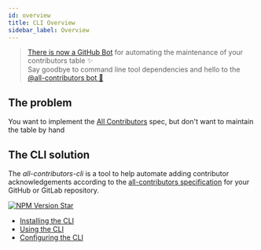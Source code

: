 ```yaml
---
id: overview
title: CLI Overview
sidebar_label: Overview
---
```


> [There is now a GitHub Bot](/docs/bot/overview) for automating the maintenance of your contributors table ✨<br />Say goodbye to command line tool dependencies and hello to the [@all-contributors bot 🤖](/docs/bot/overview)

## The problem

You want to implement the [All Contributors](/docs/specification) spec, but don't
want to maintain the table by hand

## The CLI solution

The *all-contributors-cli* is a tool to help automate adding contributor acknowledgements according to the [all-contributors specification](/docs/specification) for your GitHub or GitLab repository.

<a href="https://www.npmjs.com/package/all-contributors-cli">
    <img src="https://img.shields.io/npm/v/all-contributors-cli.svg" alt="NPM Version" />
</a>
<a class="github-button" href="https://github.com/all-contributors/all-contributors-cli" data-icon="octicon-star" data-count-href="/all-contributors/all-contributors-cli/stargazers" data-show-count="true" data-count-aria-label="# stargazers on GitHub" aria-label="Star this project on GitHub" >Star</a>

- [Installing the CLI](/docs/cli/installation)
- [Using the CLI](/docs/cli/usage)
- [Configuring the CLI](/docs/cli/configuration)

